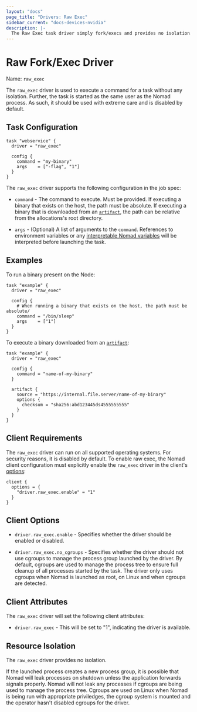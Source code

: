 ```yaml
---
layout: "docs"
page_title: "Drivers: Raw Exec"
sidebar_current: "docs-devices-nvidia"
description: |-
  The Raw Exec task driver simply fork/execs and provides no isolation.
---
```


# Raw Fork/Exec Driver

Name: `raw_exec`

The `raw_exec` driver is used to execute a command for a task without any
isolation. Further, the task is started as the same user as the Nomad process.
As such, it should be used with extreme care and is disabled by default.

## Task Configuration

```hcl
task "webservice" {
  driver = "raw_exec"

  config {
    command = "my-binary"
    args    = ["-flag", "1"]
  }
}  
```

The `raw_exec` driver supports the following configuration in the job spec:

* `command` - The command to execute. Must be provided. If executing a binary
  that exists on the host, the path must be absolute. If executing a binary that
  is downloaded from an [`artifact`](/docs/job-specification/artifact.html), the
  path can be relative from the allocations's root directory.

* `args` - (Optional) A list of arguments to the `command`. References
  to environment variables or any [interpretable Nomad
  variables](/docs/runtime/interpolation.html) will be interpreted before
  launching the task.

## Examples

To run a binary present on the Node:

```
task "example" {
  driver = "raw_exec"

  config {
    # When running a binary that exists on the host, the path must be absolute/
    command = "/bin/sleep"
    args    = ["1"]
  }
}
```

To execute a binary downloaded from an [`artifact`](/docs/job-specification/artifact.html):

```
task "example" {
  driver = "raw_exec"

  config {
    command = "name-of-my-binary"
  }

  artifact {
    source = "https://internal.file.server/name-of-my-binary"
    options {
      checksum = "sha256:abd123445ds4555555555"
    }
  }
}
```

## Client Requirements

The `raw_exec` driver can run on all supported operating systems. For security
reasons, it is disabled by default. To enable raw exec, the Nomad client
configuration must explicitly enable the `raw_exec` driver in the client's
[options](/docs/configuration/client.html#options):

```
client {
  options = {
    "driver.raw_exec.enable" = "1"
  }
}
```

## Client Options

* `driver.raw_exec.enable` - Specifies whether the driver should be enabled or
  disabled.

* `driver.raw_exec.no_cgroups` - Specifies whether the driver should not use
  cgroups to manage the process group launched by the driver. By default,
  cgroups are used to manage the process tree to ensure full cleanup of all
  processes started by the task. The driver only uses cgroups when Nomad is
  launched as root, on Linux and when cgroups are detected.

## Client Attributes

The `raw_exec` driver will set the following client attributes:

* `driver.raw_exec` - This will be set to "1", indicating the driver is available.

## Resource Isolation

The `raw_exec` driver provides no isolation.

If the launched process creates a new process group, it is possible that Nomad
will leak processes on shutdown unless the application forwards signals
properly. Nomad will not leak any processes if cgroups are being used to manage
the process tree. Cgroups are used on Linux when Nomad is being run with
appropriate priviledges, the cgroup system is mounted and the operator hasn't
disabled cgroups for the driver.
